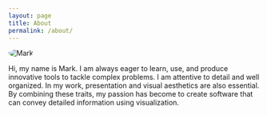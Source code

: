```yaml
---
layout: page
title: About
permalink: /about/
---
```


<img style="border-radius:50%;" src="me.jpg" alt="Mark">

Hi,  my  name  is  Mark.  I  am  always  eager  to  learn,  use,  and produce innovative tools to tackle complex problems. I am attentive to detail and well organized.  In my work, presentation  and  visual  aesthetics  are  also  essential.  By  combining these traits, my passion has become to create software that can convey detailed information using visualization.

<!-- I was born in Xi An (西安), China, and moved to Shenzhen (深圳) for elementary school. At the age of 9, I migrated with my parents to Eindhoven, The Netherlands. At the International School, I was tought Dutch rapidly and I was well integrated within a year.  -->

